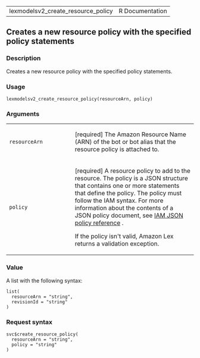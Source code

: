 <table style="width: 100%;">
<tbody>
<tr class="odd">
<td>lexmodelsv2_create_resource_policy</td>
<td style="text-align: right;">R Documentation</td>
</tr>
</tbody>
</table>

## Creates a new resource policy with the specified policy statements

### Description

Creates a new resource policy with the specified policy statements.

### Usage

    lexmodelsv2_create_resource_policy(resourceArn, policy)

### Arguments

<table>
<colgroup>
<col style="width: 35%" />
<col style="width: 65%" />
</colgroup>
<tbody>
<tr class="odd">
<td><code
id="lexmodelsv2_create_resource_policy_:_resourceArn">resourceArn</code></td>
<td><p>[required] The Amazon Resource Name (ARN) of the bot or bot alias
that the resource policy is attached to.</p></td>
</tr>
<tr class="even">
<td><code
id="lexmodelsv2_create_resource_policy_:_policy">policy</code></td>
<td><p>[required] A resource policy to add to the resource. The policy
is a JSON structure that contains one or more statements that define the
policy. The policy must follow the IAM syntax. For more information
about the contents of a JSON policy document, see <a
href="https://docs.aws.amazon.com/IAM/latest/UserGuide/reference_policies.html">IAM
JSON policy reference</a> .</p>
<p>If the policy isn't valid, Amazon Lex returns a validation
exception.</p></td>
</tr>
</tbody>
</table>

### Value

A list with the following syntax:

    list(
      resourceArn = "string",
      revisionId = "string"
    )

### Request syntax

    svc$create_resource_policy(
      resourceArn = "string",
      policy = "string"
    )
